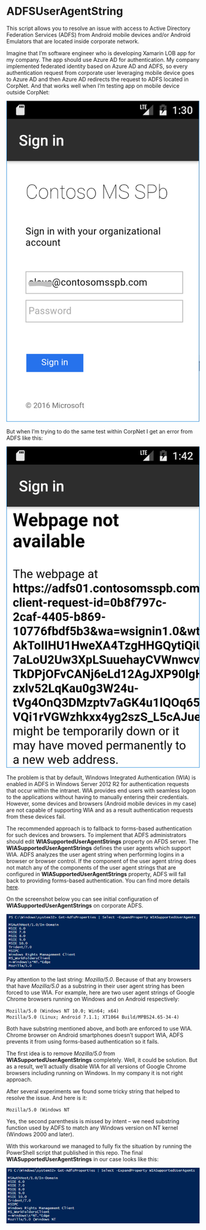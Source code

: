 # ADFSUserAgentString
This script allows you to resolve an issue with access to Active Directory Federation Services (ADFS) from Android mobile devices and/or Android Emulators that are located inside corporate network.

Imagine that I’m software engineer who is developing Xamarin LOB app for my company. The app should use Azure AD for authentication. My company implemented federated identity based on Azure AD and ADFS, so every authentication request from corporate user leveraging mobile device goes to Azure AD and then Azure AD redirects the request to ADFS located in CorpNet. And that works well when I’m testing app on mobile device outside CorpNet:

![ADFS Extranet](https://github.com/ashapoms/ADFSUserAgentString/blob/master/img/ADFSExtranet.PNG)

But when I’m trying to do the same test within CorpNet I get an error from ADFS like this:

![ADFS Intranet](https://github.com/ashapoms/ADFSUserAgentString/blob/master/img/ADFSIntranet.PNG)

The problem is that by default, Windows Integrated Authentication (WIA) is enabled in ADFS in Windows Server 2012 R2 for authentication requests that occur within the intranet. WIA provides end users with seamless logon to the applications without having to manually entering their credentials. However, some devices and browsers (Android mobile devices in my case) are not capable of supporting WIA and as a result authentication requests from these devices fail.

The recommended approach is to fallback to forms-based authentication for such devices and browsers. To implement that ADFS administrators should edit **WIASupportedUserAgentStrings** property on AFDS server. The **WIASupportedUserAgentStrings** defines the user agents which support WIA. ADFS analyzes the user agent string when performing logins in a browser or browser control. If the component of the user agent string does not match any of the components of the user agent strings that are configured in **WIASupportedUserAgentStrings** property, ADFS will fall back to providing forms-based authentication. You can find more details [here](https://docs.microsoft.com/en-us/windows-server/identity/ad-fs/operations/configure-intranet-forms-based-authentication-for-devices-that-do-not-support-wia).

On the screenshot below you can see initial configuration of **WIASupportedUserAgentStrings** on corporate ADFS.

![Agent String Before](https://github.com/ashapoms/ADFSUserAgentString/blob/master/img/AgentStringBefore.PNG)

Pay attention to the last string: *Mozilla/5.0*. Because of that any browsers that have *Mozilla/5.0* as a substring in their user agent string has been forced to use WIA. For example, here are two user agent strings of Google Chrome browsers running on Windows and on Android respectively:
```
Mozilla/5.0 (Windows NT 10.0; Win64; x64)
Mozilla/5.0 (Linux; Android 7.1.1; XT1064 Build/MPBS24.65-34-4)      
```
Both have substring mentioned above, and both are enforced to use WIA. Chrome browser on Android smartphones doesn’t support WIA, ADFS prevents it from using forms-based authentication so it fails.

The first idea is to remove *Mozilla/5.0* from **WIASupportedUserAgentStrings** completely. Well, it could be solution. But as a result, we’ll actually disable WIA for all versions of Google Chrome browsers including running on Windows. In my company it is not right approach.

After several experiments we found some tricky string that helped to resolve the issue. And here is it:
```
Mozilla/5.0 (Windows NT
```
Yes, the second parenthesis is missed by intent – we need substring function used by ADFS to match any Windows version on NT kernel (Windows 2000 and later).

With this workaround we managed to fully fix the situation by running the PowerShell script that published in this repo. The final **WIASupportedUserAgentStrings** in our case looks like this:

![Agent String After](https://github.com/ashapoms/ADFSUserAgentString/blob/master/img/AgentStringAfter.PNG)